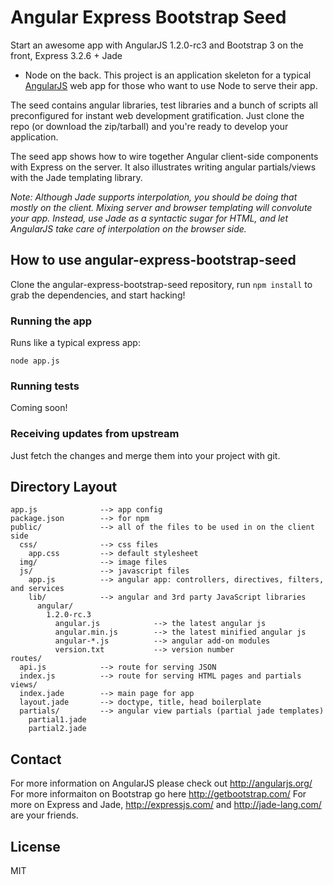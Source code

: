 # Angular Express Bootstrap Seed

Start an awesome app with AngularJS 1.2.0-rc3 and Bootstrap 3 on the front, Express 3.2.6 + Jade 
+ Node on the back. This project is an application skeleton for a typical 
[AngularJS](http://angularjs.org/) web app for those who want to use Node to serve their app.

The seed contains angular libraries, test libraries and a bunch of scripts all preconfigured for
instant web development gratification. Just clone the repo (or download the zip/tarball) and
you're ready to develop your application.

The seed app shows how to wire together Angular client-side components with Express on the server.
It also illustrates writing angular partials/views with the Jade templating library.

_Note: Although Jade supports interpolation, you should be doing that mostly on the client. Mixing
server and browser templating will convolute your app. Instead, use Jade as a syntactic sugar for
HTML, and let AngularJS take care of interpolation on the browser side._

## How to use angular-express-bootstrap-seed

Clone the angular-express-bootstrap-seed repository, run `npm install` to grab the dependencies, and start hacking!

### Running the app

Runs like a typical express app:

    node app.js

### Running tests

Coming soon!

### Receiving updates from upstream

Just fetch the changes and merge them into your project with git.


## Directory Layout
    
    app.js              --> app config
    package.json        --> for npm
    public/             --> all of the files to be used in on the client side
      css/              --> css files
        app.css         --> default stylesheet
      img/              --> image files
      js/               --> javascript files
        app.js          --> angular app: controllers, directives, filters, and services
        lib/            --> angular and 3rd party JavaScript libraries
          angular/
            1.2.0-rc.3
              angular.js            --> the latest angular js
              angular.min.js        --> the latest minified angular js
              angular-*.js          --> angular add-on modules
              version.txt           --> version number
    routes/
      api.js            --> route for serving JSON
      index.js          --> route for serving HTML pages and partials
    views/
      index.jade        --> main page for app
      layout.jade       --> doctype, title, head boilerplate
      partials/         --> angular view partials (partial jade templates)
        partial1.jade
        partial2.jade


## Contact

For more information on AngularJS please check out http://angularjs.org/
For more informaiton on Bootstrap go here http://getbootstrap.com/
For more on Express and Jade, http://expressjs.com/ and http://jade-lang.com/ are
your friends.

## License
MIT

